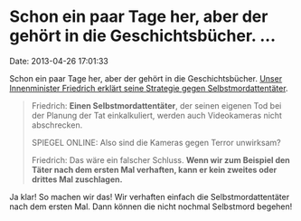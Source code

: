 Schon ein paar Tage her, aber der gehört in die Geschichtsbücher. \...
======================================================================

Date: 2013-04-26 17:01:33

Schon ein paar Tage her, aber der gehört in die Geschichtsbücher. [Unser
Innenminister Friedrich erklärt seine Strategie gegen
Selbstmordattentäter](http://ml.spiegel.de/article.do?id=896273).

> Friedrich: **Einen Selbstmordattentäter**, der seinen eigenen Tod bei
> der Planung der Tat einkalkuliert, werden auch Videokameras nicht
> abschrecken.
>
> SPIEGEL ONLINE: Also sind die Kameras gegen Terror unwirksam?
>
> Friedrich: Das wäre ein falscher Schluss. **Wenn wir zum Beispiel den
> Täter nach dem ersten Mal verhaften, kann er kein zweites oder drittes
> Mal zuschlagen.**

Ja klar! So machen wir das! Wir verhaften einfach die
Selbstmordattentäter nach dem ersten Mal. Dann können die nicht nochmal
Selbstmord begehen!
